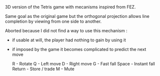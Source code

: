 3D version of the Tetris game with mecanisms inspired from FEZ.

Same goal as the original game but the orthogonal projection allows line completion by viewing from one side to another.

Aborted because I did not find a way to use this mechanism :
* if usable at will, the player had nothing to gain by using it
* if imposed by the game it becomes complicated to predict the next move

    R - Rotate
    Q - Left move
    D - Right move
    G - Fast fall
    Space - Instant fall
    Return - Store / trade
    M - Mute

